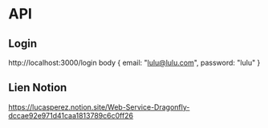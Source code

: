 
# API
## Login

http://localhost:3000/login
body
{
  email: "lulu@lulu.com",
  password: "lulu"
}

## Lien Notion 

https://lucasperez.notion.site/Web-Service-Dragonfly-dccae92e971d41caa1813789c6c0ff26
